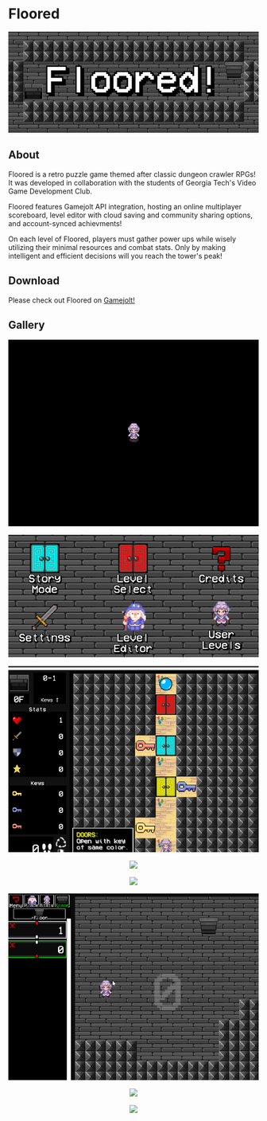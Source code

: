 # Floored

<p align="center"><img src=images/floored.PNG></img></p>

## About

Floored is a retro puzzle game themed after classic dungeon crawler RPGs! It was developed in collaboration with the students of Georgia Tech's Video Game Development Club.

Floored features Gamejolt API integration, hosting an online multiplayer scoreboard, level editor with cloud saving and community sharing options, and account-synced achievments!

On each level of Floored, players must gather power ups while wisely utilizing their minimal resources and combat stats. Only by making intelligent and efficient decisions will you reach the tower's peak!

## Download

Please check out Floored on [Gamejolt!](https://gamejolt.com/games/floored/317865)

## Gallery

<p align="center"><img src=images/intro.gif></img></p>

<p align="center"><img src=images/menu.PNG></img></p>

<p align="center"><img src=images/keys-1.gif></img></p>

<p align="center"><img src=images/combat-1.gif></img></p>

<p align="center"><img src=images/seal-2.gif></img></p>

<p align="center"><img src=images/level-editor.gif></img></p>

<p align="center"><img src=images/bare-necessities.gif></img></p>

<p align="center"><img src=images/seal-2.gif></img></p>
